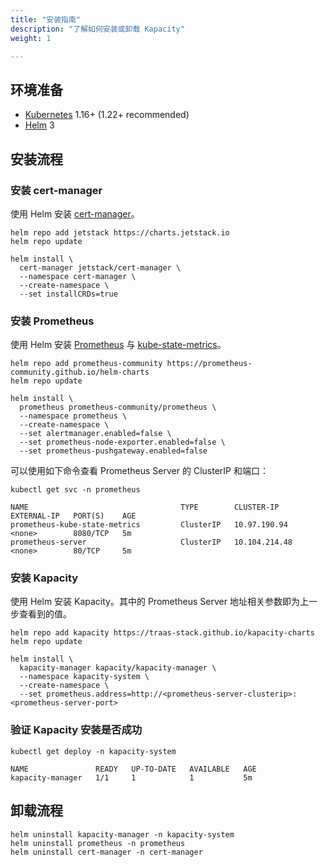 ```yaml
---
title: "安装指南"
description: "了解如何安装或卸载 Kapacity"
weight: 1

---
```


## 环境准备

- [Kubernetes](https://kubernetes.io/zh-cn/) 1.16+ (1.22+ recommended)
- [Helm](https://helm.sh/zh/) 3

## 安装流程

### 安装 cert-manager

使用 Helm 安装 [cert-manager](https://cert-manager.io/)。

```shell
helm repo add jetstack https://charts.jetstack.io
helm repo update

helm install \
  cert-manager jetstack/cert-manager \
  --namespace cert-manager \
  --create-namespace \
  --set installCRDs=true
```

### 安装 Prometheus

使用 Helm 安装 [Prometheus](https://prometheus.io/) 与 [kube-state-metrics](https://github.com/kubernetes/kube-state-metrics)。

```shell
helm repo add prometheus-community https://prometheus-community.github.io/helm-charts
helm repo update

helm install \
  prometheus prometheus-community/prometheus \
  --namespace prometheus \
  --create-namespace \
  --set alertmanager.enabled=false \
  --set prometheus-node-exporter.enabled=false \
  --set prometheus-pushgateway.enabled=false
```

可以使用如下命令查看 Prometheus Server 的 ClusterIP 和端口：

```shell
kubectl get svc -n prometheus
```

```
NAME                                  TYPE        CLUSTER-IP       EXTERNAL-IP   PORT(S)    AGE
prometheus-kube-state-metrics         ClusterIP   10.97.190.94     <none>        8080/TCP   5m
prometheus-server                     ClusterIP   10.104.214.48    <none>        80/TCP     5m
```

### 安装 Kapacity

使用 Helm 安装 Kapacity。其中的 Prometheus Server 地址相关参数即为上一步查看到的值。

```shell
helm repo add kapacity https://traas-stack.github.io/kapacity-charts
helm repo update

helm install \
  kapacity-manager kapacity/kapacity-manager \
  --namespace kapacity-system \
  --create-namespace \
  --set prometheus.address=http://<prometheus-server-clusterip>:<prometheus-server-port> 
```

### 验证 Kapacity 安装是否成功

```shell
kubectl get deploy -n kapacity-system
```

```
NAME               READY   UP-TO-DATE   AVAILABLE   AGE
kapacity-manager   1/1     1            1           5m
```

## 卸载流程

```shell
helm uninstall kapacity-manager -n kapacity-system
helm uninstall prometheus -n prometheus
helm uninstall cert-manager -n cert-manager
```
